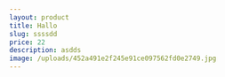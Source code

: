```yaml
---
layout: product
title: Hallo
slug: ssssdd
price: 22
description: asdds
image: /uploads/452a491e2f245e91ce097562fd0e2749.jpg
---
```

